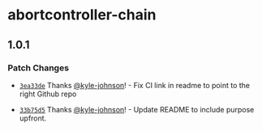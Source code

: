 # abortcontroller-chain

## 1.0.1
### Patch Changes



- [`3ea33de`](https://github.com/kyle-johnson/abortcontroller-utils/commit/3ea33de03aebf7c9f0b9ae7e4b79f4f3f8a85180) Thanks [@kyle-johnson](https://github.com/kyle-johnson)! - Fix CI link in readme to point to the right Github repo



- [`33b75d5`](https://github.com/kyle-johnson/abortcontroller-utils/commit/33b75d549f9f97d79b8fa5708cc93661b4d697eb) Thanks [@kyle-johnson](https://github.com/kyle-johnson)! - Update README to include purpose upfront.
